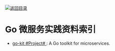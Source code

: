 [![返回目录](https://parg.co/UGo)](https://parg.co/b4z) 
 

# Go 微服务实践资料索引



- [go-kit #Project# ](https://github.com/go-kit): A Go toolkit for microservices.